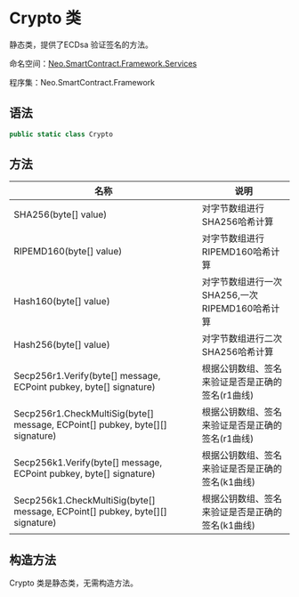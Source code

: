 # Crypto 类

静态类，提供了ECDsa 验证签名的方法。

命名空间：[Neo.SmartContract.Framework.Services](../Neo.SmartContract.Framework.Services.md)

程序集：Neo.SmartContract.Framework

## 语法

```c#
public static class Crypto
```

## 方法

| 名称                                       | 说明              |
| ---------------------------------------- | --------------- |
| SHA256(byte[] value) | 对字节数组进行SHA256哈希计算 |
| RIPEMD160(byte[] value) | 对字节数组进行RIPEMD160哈希计算 |
| Hash160(byte[] value) | 对字节数组进行一次SHA256,一次RIPEMD160哈希计算 |
| Hash256(byte[] value) | 对字节数组进行二次SHA256哈希计算 |
| Secp256r1.Verify(byte[] message, ECPoint pubkey, byte[] signature) | 根据公钥数组、签名来验证是否是正确的签名(r1曲线) |
| Secp256r1.CheckMultiSig(byte[] message, ECPoint[] pubkey, byte[][] signature) | 根据公钥数组、签名来验证是否是正确的签名(r1曲线) |
| Secp256k1.Verify(byte[] message, ECPoint pubkey, byte[] signature) | 根据公钥数组、签名来验证是否是正确的签名(k1曲线) |
| Secp256k1.CheckMultiSig(byte[] message, ECPoint[] pubkey, byte[][] signature) | 根据公钥数组、签名来验证是否是正确的签名(k1曲线) |

## 构造方法

Crypto 类是静态类，无需构造方法。